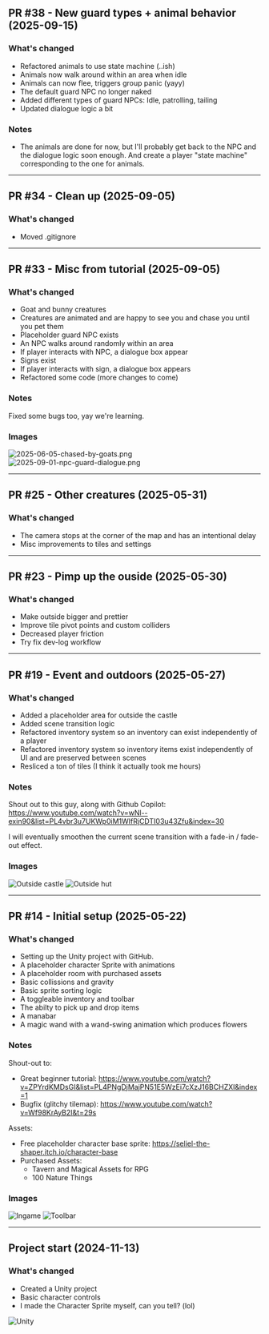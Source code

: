 ## PR #38 - New guard types + animal behavior (2025-09-15)


### What's changed
- Refactored animals to use state machine (..ish)
- Animals now walk around within an area when idle
- Animals can now flee, triggers group panic (yayy)
- The default guard NPC no longer naked
- Added different types of guard NPCs: Idle, patrolling, tailing
- Updated dialogue logic a bit



### Notes
- The animals are done for now, but I'll probably get back to the NPC and the dialogue logic soon enough. And create a player "state machine" corresponding to the one for animals.




---


## PR #34 - Clean up (2025-09-05)


### What's changed
- Moved .gitignore


---


## PR #33 - Misc from tutorial (2025-09-05)


### What's changed
- Goat and bunny creatures 
- Creatures are animated and are happy to see you and chase you until you pet them
- Placeholder guard NPC exists
- An NPC walks around randomly within an area
- If player interacts with NPC, a dialogue box appear
- Signs exist
- If player interacts with sign, a dialogue box appears
- Refactored some code (more changes to come)



### Notes
Fixed some bugs too, yay we're learning.



### Images
![2025-06-05-chased-by-goats.png](images/2025-06-05-chased-by-goats.png)
![2025-09-01-npc-guard-dialogue.png](images/2025-09-01-npc-guard-dialogue.png)


---


## PR #25 - Other creatures (2025-05-31)

### What's changed
- The camera stops at the corner of the map and has an intentional delay
- Misc improvements to tiles and settings

---

## PR #23 - Pimp up the ouside (2025-05-30)

### What's changed
- Make outside bigger and prettier
- Improve tile pivot points and custom colliders
- Decreased player friction
- Try fix dev-log workflow

---

## PR #19 - Event and outdoors (2025-05-27)

### What's changed
- Added a placeholder area for outside the castle
- Added scene transition logic
- Refactored inventory system so an inventory can exist independently of a player
- Refactored inventory system so inventory items exist independently of UI and are preserved between scenes
- Resliced a ton of tiles (I think it actually took me hours)

### Notes
Shout out to this guy, along with Github Copilot: https://www.youtube.com/watch?v=wNl--exin90&list=PL4vbr3u7UKWp0iM1WIfRjCDTI03u43Zfu&index=30

I will eventually smoothen the current scene transition with a fade-in / fade-out effect.

### Images
![Outside castle](images/2025-05-27-outside-castle.png)
![Outside hut](images/2025-05-27-outside-hut.png)

---

## PR #14 - Initial setup (2025-05-22)

### What's changed
- Setting up the Unity project with GitHub.
- A placeholder character Sprite with animations
- A placeholder room with purchased assets
- Basic collissions and gravity
- Basic sprite sorting logic
- A toggleable inventory and toolbar
- The abilty to pick up and drop items
- A manabar
- A magic wand with a wand-swing animation which produces flowers

### Notes
Shout-out to:

- Great beginner tutorial: https://www.youtube.com/watch?v=ZPYrdKMDsGI&list=PL4PNgDjMajPN51E5WzEi7cXzJ16BCHZXl&index=1
- Bugfix (glitchy tilemap): https://www.youtube.com/watch?v=Wf98KrAyB2I&t=29s

Assets:

- Free placeholder character base sprite: https://seliel-the-shaper.itch.io/character-base
- Purchased Assets:
    - Tavern and Magical Assets for RPG
    - 100 Nature Things

### Images
![Ingame](images/2025-05-22-ingame.png)
![Toolbar](images/2025-05-22-toolbar.png)

---

## Project start (2024-11-13)

### What's changed
- Created a Unity project
- Basic character controls
- I made the Character Sprite myself, can you tell? (lol)

![Unity](images/2024-11-13-unity.png)